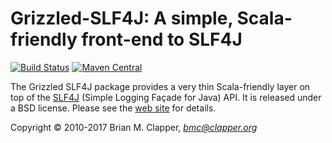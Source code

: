 # Grizzled-SLF4J: A simple, Scala-friendly front-end to SLF4J

[![Build Status](https://travis-ci.org/bmc/grizzled-slf4j.svg?branch=master)](https://travis-ci.org/bmc/grizzled-slf4j)
[![Maven Central](https://maven-badges.herokuapp.com/maven-central/org.clapper/grizzled-slf4j_2.11/badge.svg)](https://maven-badges.herokuapp.com/maven-central/org.clapper/grizzled-slf4j_2.11)

The Grizzled SLF4J package provides a very thin Scala-friendly layer on
top of the [SLF4J](http://slf4j.org/) (Simple Logging Façade for
Java) API. It is released under a BSD license. Please see the
[web site](http://software.clapper.org/grizzled-slf4j/) for details.

Copyright &copy; 2010-2017 Brian M. Clapper, <i>bmc@clapper.org</i>

